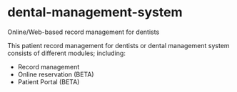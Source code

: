 # dental-management-system
Online/Web-based record management for dentists

This patient record management for dentists or dental management system consists of different modules; including:
* Record management 
* Online reservation (BETA)
* Patient Portal (BETA)
        